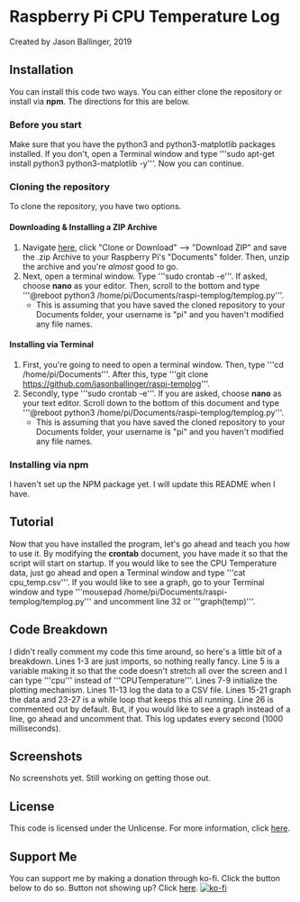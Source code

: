 # Raspberry Pi CPU Temperature Log
Created by Jason Ballinger, 2019
## Installation
You can install this code two ways. You can either clone the repository or install via **npm**. The directions for this are below.
### Before you start
Make sure that you have the python3 and python3-matplotlib packages installed. If you don't, open a Terminal window and type '''sudo apt-get install python3 python3-matplotlib -y'''. Now you can continue.
### Cloning the repository
To clone the repository, you have two options.
#### Downloading & Installing a ZIP Archive
1. Navigate [here](https://github.com/jasonballinger/raspi-templog), click "Clone or Download" --> "Download ZIP" and save the .zip Archive to your Raspberry Pi's "Documents" folder. Then, unzip the archive and you're *almost* good to go.
2. Next, open a terminal window. Type '''sudo crontab -e'''. If asked, choose **nano** as your editor. Then, scroll to the bottom and type '''@reboot python3 /home/pi/Documents/raspi-templog/templog.py'''.
    * This is assuming that you have saved the cloned repository to your Documents folder, your username is "pi" and you haven't modified any file names.
#### Installing via Terminal
1. First, you're going to need to open a terminal window. Then, type '''cd /home/pi/Documents'''. After this, type '''git clone https://github.com/jasonballinger/raspi-templog'''.
2. Secondly, type '''sudo crontab -e'''. If you are asked, choose **nano** as your text editor. Scroll down to the bottom of this document and type '''@reboot python3 /home/pi/Documents/raspi-templog/templog.py'''.
    * This is assuming that you have saved the cloned repository to your Documents folder, your username is "pi" and you haven't modified any file names.
### Installing via npm
I haven't set up the NPM package yet. I will update this README when I have.
## Tutorial
Now that you have installed the program, let's go ahead and teach you how to use it. By modifying the **crontab** document, you have made it so that the script will start on startup. If you would like to see the CPU Temperature data, just go ahead and open a Terminal window and type '''cat cpu_temp.csv'''. If you would like to see a graph, go to your Terminal window and type '''mousepad /home/pi/Documents/raspi-templog/templog.py''' and uncomment line 32 or '''graph(temp)'''.
## Code Breakdown
I didn't really comment my code this time around, so here's a little bit of a breakdown. Lines 1-3 are just imports, so nothing really fancy. Line 5 is a variable making it so that the code doesn't stretch all over the screen and I can type '''cpu''' instead of '''CPUTemperature'''. Lines 7-9 initialize the plotting mechanism. Lines 11-13 log the data to a CSV file. Lines 15-21 graph the data and 23-27 is a while loop that keeps this all running. Line 26 is commented out by default. But, if you would like to see a graph instead of a line, go ahead and uncomment that. This log updates every second (1000 milliseconds).
## Screenshots
No screenshots yet. Still working on getting those out.
## License
This code is licensed under the Unlicense. For more information, click [here](https://github.com/jasonballinger/raspi-templog/blob/master/LICENSE).

## Support Me
You can support me by making a donation through ko-fi. Click the button below to do so. Button not showing up? Click [here]().
[![ko-fi](https://www.ko-fi.com/img/githubbutton_sm.svg)](https://ko-fi.com/I2I3WLST)